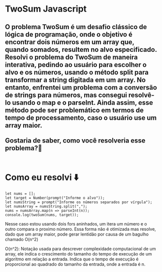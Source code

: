 # TwoSum Javascript
## O problema TwoSum é um desafio clássico de lógica de programação, onde o objetivo é encontrar dois números em um array que, quando somados, resultem no alvo especificado. Resolvi o problema do TwoSum de maneira interativa, pedindo ao usuário para escolher o alvo e os números, usando o método split para transformar a string digitada em um array. No entanto, enfrentei um problema com a conversão de strings para números, mas consegui resolvê-lo usando o map e o parseInt. Ainda assim, esse método pode ser problemático em termos de tempo de processamento, caso o usuário use um array maior.<br><br> Gostaria de saber, como você resolveria esse problema?🤔<br><br>


# Como eu resolvi ⬇️
`````
let nums = [];
let target = Number(prompt("Informe o alvo"));
let numsString = prompt("Informe os números separados por vírgula");
let numsArray = numsString.split(",");
nums = numsArray.map(n => parseInt(n));
console.log(twoSum(nums, target));
`````

Nesse caso estou usando dois fors aninhados, um itera um número e o outro compara o proximo número. Essa forma 
não é otimizada mas resolve, dado que um array maior, pode gerar lentidão por causa de um bagulho chamado O(n^2)

O(n^2): Notação usada para descrever complexidade computacional de um array, ele indica o crescimento do
tamanho do tempo de execução de um algoritmo em relação a entrada.
Indica que o tempo de execução é proporcional ao quadrado do tamanho da entrada, onde a entrada é n.